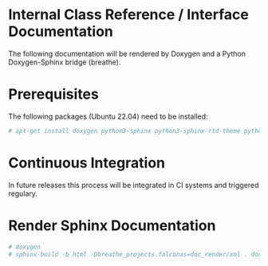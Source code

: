 # Internal Class Reference / Interface Documentation

The following documentation will be rendered by Doxygen and a Python
Doxygen-Sphinx bridge (breathe).

# Prerequisites

The following packages (Ubuntu 22.04) need to be installed:

```bash
# apt-get install doxygen python3-sphinx python3-sphinx-rtd-theme python3-breathe
```

# Continuous Integration

In future releases this process will be integrated in CI systems and
triggered regulary.

# Render Sphinx Documentation

```bash
# doxygen
# sphinx-build -b html -Dbreathe_projects.falconas=doc_render/xml . doc_render/sphinx/
```

